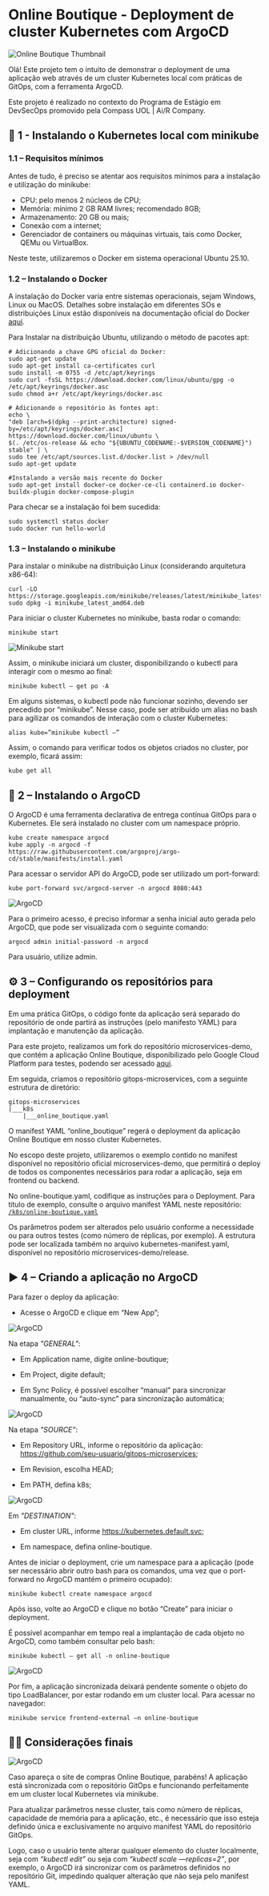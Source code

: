 
# Online Boutique - Deployment de cluster Kubernetes com ArgoCD

![Online Boutique Thumbnail](./screenshots/thumbnail.png)

Olá! Este projeto tem o intuito de demonstrar o deployment de uma aplicação web através de um cluster Kubernetes local com práticas de GitOps, com a ferramenta ArgoCD.

Este projeto é realizado no contexto do Programa de Estágio em DevSecOps promovido pela Compass UOL | Ai/R Company.

## 🧩 1 - Instalando o Kubernetes local com minikube

### 1.1 – Requisitos mínimos

Antes de tudo, é preciso se atentar aos requisitos mínimos para a instalação e utilização do minikube:

- CPU: pelo menos 2 núcleos de CPU;
- Memória: mínimo 2 GB RAM livres; recomendado 8GB;
- Armazenamento: 20 GB ou mais;
- Conexão com a internet;
- Gerenciador de containers ou máquinas virtuais, tais como Docker, QEMu ou VirtualBox.

Neste teste, utilizaremos o Docker em sistema operacional Ubuntu 25.10.

### 1.2 – Instalando o Docker

A instalação do Docker varia entre sistemas operacionais, sejam Windows, Linux ou MacOS. Detalhes sobre instalação em diferentes SOs e distribuições Linux estão disponíveis na documentação oficial do Docker [aqui](https://docs.docker.com/engine/install/).

Para Instalar na distribuição Ubuntu, utilizando o método de pacotes apt:

>
    # Adicionando a chave GPG oficial do Docker:
    sudo apt-get update
    sudo apt-get install ca-certificates curl
    sudo install -m 0755 -d /etc/apt/keyrings
    sudo curl -fsSL https://download.docker.com/linux/ubuntu/gpg -o /etc/apt/keyrings/docker.asc
    sudo chmod a+r /etc/apt/keyrings/docker.asc
>

>
    # Adicionando o repositório às fontes apt:
    echo \
    "deb [arch=$(dpkg --print-architecture) signed-by=/etc/apt/keyrings/docker.asc] https://download.docker.com/linux/ubuntu \
    $(. /etc/os-release && echo "${UBUNTU_CODENAME:-$VERSION_CODENAME}") stable" | \
    sudo tee /etc/apt/sources.list.d/docker.list > /dev/null
    sudo apt-get update
>

>
    #Instalando a versão mais recente do Docker
    sudo apt-get install docker-ce docker-ce-cli containerd.io docker-buildx-plugin docker-compose-plugin
>

Para checar se a instalação foi bem sucedida:

>
    sudo systemctl status docker
    sudo docker run hello-world
>

### 1.3 – Instalando o minikube

Para instalar o minikube na distribuição Linux (considerando arquitetura x86-64):

>
    curl -LO https://storage.googleapis.com/minikube/releases/latest/minikube_latest_amd64.deb
    sudo dpkg -i minikube_latest_amd64.deb
>

Para iniciar o cluster Kubernetes no minikube, basta rodar o comando:

>
    minikube start
>

![Minikube start](./screenshots/screenshot_0.png)

Assim, o minikube iniciará um cluster, disponibilizando o kubectl para interagir com o mesmo ao final:

>
    minikube kubectl — get po -A
>

Em alguns sistemas, o kubectl pode não funcionar sozinho, devendo ser precedido por “minikube”. Nesse caso, pode ser atribuído um alias no bash para agilizar os comandos de interação com o cluster Kubernetes:

>
    alias kube=”minikube kubectl —”
>

Assim, o comando para verificar todos os objetos criados no cluster, por exemplo, ficará assim:

>
    kube get all
>

## 🐙 2 – Instalando o ArgoCD

O ArgoCD é uma ferramenta declarativa de entrega contínua GitOps para o Kubernetes. Ele será instalado no cluster com um namespace próprio.

>
    kube create namespace argocd
    kube apply -n argocd -f https://raw.githubusercontent.com/argoproj/argo-cd/stable/manifests/install.yaml
>

Para acessar o servidor API do ArgoCD, pode ser utilizado um port-forward:

>
    kube port-forward svc/argocd-server -n argocd 8080:443
>

![ArgoCD](./screenshots/screenshot_1.png)

Para o primeiro acesso, é preciso informar a senha inicial auto gerada pelo ArgoCD, que pode ser visualizada com o seguinte comando:

>
    argocd admin initial-password -n argocd
>

Para usuário, utilize admin.

## ⚙️ 3 – Configurando os repositórios para deployment

Em uma prática GitOps, o código fonte da aplicação será separado do repositório de onde partirá as instruções (pelo manifesto YAML) para implantação e manutenção da aplicação.

Para este projeto, realizamos um fork do repositório microservices-demo, que contém a aplicação Online Boutique, disponibilizado pelo Google Cloud Platform para testes, podendo ser acessado [aqui](https://github.com/GoogleCloudPlatform/microservices-demo).

Em seguida, criamos o repositório gitops-microservices, com a seguinte estrutura de diretório:

>
    gitops-microservices
    |___k8s
        |___online_boutique.yaml
>

O manifest YAML “online_boutique” regerá o deployment da aplicação Online Boutique em nosso cluster Kubernetes.

No escopo deste projeto, utilizaremos o exemplo contido no manifest disponível no repositório oficial microservices-demo, que permitirá o deploy de todos os componentes necessários para rodar a aplicação, seja em frontend ou backend.

No online-boutique.yaml, codifique as instruções para o Deployment. Para título de exemplo, consulte o arquivo manifest YAML neste repositório: [`/k8s/online-boutique.yaml`](./k8s/online-boutique.yaml)

Os parâmetros podem ser alterados pelo usuário conforme a necessidade ou para outros testes (como número de réplicas, por exemplo). A estrutura pode ser localizada também no arquivo kubernetes-manifest.yaml, disponível no repositório microservices-demo/release.

## ▶️ 4 – Criando a aplicação no ArgoCD

Para fazer o deploy da aplicação:

- Acesse o ArgoCD e clique em “New App”;

![ArgoCD](./screenshots/screenshot_2.png)

Na etapa *"GENERAL"*:

- Em Application name, digite online-boutique;

- Em Project, digite default;

- Em Sync Policy, é possível escolher “manual” para sincronizar manualmente, ou “auto-sync” para sincronização automática;

![ArgoCD](./screenshots/screenshot_3.png)

Na etapa *"SOURCE"*:

- Em Repository URL, informe o repositório da aplicação: https://github.com/seu-usuario/gitops-microservices;

- Em Revision, escolha HEAD;

- Em PATH, defina k8s;

![ArgoCD](./screenshots/screenshot_4.png)

Em *"DESTINATION"*:

- Em cluster URL, informe https://kubernetes.default.svc;

- Em namespace, defina online-boutique.

Antes de iniciar o deployment, crie um namespace para a aplicação (pode ser necessário abrir outro bash para os comandos, uma vez que o port-forward no ArgoCD mantém o primeiro ocupado):

>
    minikube kubectl create namespace argocd
>

Após isso, volte ao ArgoCD e clique no botão “Create” para iniciar o deployment.

É possível acompanhar em tempo real a implantação de cada objeto no ArgoCD, como também consultar pelo bash:

>
    minikube kubectl — get all -n online-boutique
>

![ArgoCD](./screenshots/screenshot_5.png)

Por fim, a aplicação sincronizada deixará pendente somente o objeto do tipo LoadBalancer, por estar rodando em um cluster local. Para acessar no navegador:

>
    minikube service frontend-external –n online-boutique
>

## 👗👜 Considerações finais

![ArgoCD](./screenshots/screenshot_6.png)

Caso apareça o site de compras Online Boutique, parabéns! A aplicação está sincronizada com o repositório GitOps e funcionando perfeitamente em um cluster local Kubernetes via minikube.

Para atualizar parâmetros nesse cluster, tais como número de réplicas, capacidade de memória para a aplicação, etc., é necessário que isso esteja definido única e exclusivamente no arquivo manifest YAML do repositório GitOps.

Logo, caso o usuário tente alterar qualquer elemento do cluster localmente, seja com *“kubectl edit”* ou seja com *“kubectl scale —replicas=2”*, por exemplo, o ArgoCD irá sincronizar com os parâmetros definidos no repositório Git, impedindo qualquer alteração que não seja pelo manifest YAML.